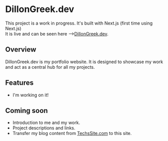 # DillonGreek.dev

This project is a work in progress. It's built with Next.js (first time using Next.js)  
It is live and can be seen here -->[DillonGreek.dev](https://dillongreek.dev).


## Overview

DillonGreek.dev is my portfolio website. It is designed to showcase my work and act as a central hub for all my projects.

## Features
- I'm working on it!

## Coming soon
- Introduction to me and my work.
- Project descriptions and links.
- Transfer my blog content from [TechsSite.com](http://techssite.com) to this site.
